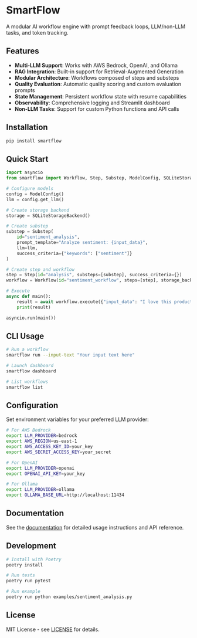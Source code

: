 # SmartFlow

A modular AI workflow engine with prompt feedback loops, LLM/non-LLM tasks, and token tracking.

## Features

- **Multi-LLM Support**: Works with AWS Bedrock, OpenAI, and Ollama
- **RAG Integration**: Built-in support for Retrieval-Augmented Generation
- **Modular Architecture**: Workflows composed of steps and substeps
- **Quality Evaluation**: Automatic quality scoring and custom evaluation prompts
- **State Management**: Persistent workflow state with resume capabilities
- **Observability**: Comprehensive logging and Streamlit dashboard
- **Non-LLM Tasks**: Support for custom Python functions and API calls

## Installation

```bash
pip install smartflow
```

## Quick Start

```python
import asyncio
from smartflow import Workflow, Step, Substep, ModelConfig, SQLiteStorageBackend

# Configure models
config = ModelConfig()
llm = config.get_llm()

# Create storage backend
storage = SQLiteStorageBackend()

# Create substep
substep = Substep(
    id="sentiment_analysis",
    prompt_template="Analyze sentiment: {input_data}",
    llm=llm,
    success_criteria={"keywords": ["sentiment"]}
)

# Create step and workflow
step = Step(id="analysis", substeps=[substep], success_criteria={})
workflow = Workflow(id="sentiment_workflow", steps=[step], storage_backend=storage)

# Execute
async def main():
    result = await workflow.execute({"input_data": "I love this product!"})
    print(result)

asyncio.run(main())
```

## CLI Usage

```bash
# Run a workflow
smartflow run --input-text "Your input text here"

# Launch dashboard
smartflow dashboard

# List workflows
smartflow list
```

## Configuration

Set environment variables for your preferred LLM provider:

```bash
# For AWS Bedrock
export LLM_PROVIDER=bedrock
export AWS_REGION=us-east-1
export AWS_ACCESS_KEY_ID=your_key
export AWS_SECRET_ACCESS_KEY=your_secret

# For OpenAI
export LLM_PROVIDER=openai
export OPENAI_API_KEY=your_key

# For Ollama
export LLM_PROVIDER=ollama
export OLLAMA_BASE_URL=http://localhost:11434
```

## Documentation

See the [documentation](docs/README.md) for detailed usage instructions and API reference.

## Development

```bash
# Install with Poetry
poetry install

# Run tests
poetry run pytest

# Run example
poetry run python examples/sentiment_analysis.py
```

## License

MIT License - see [LICENSE](LICENSE) for details. 
